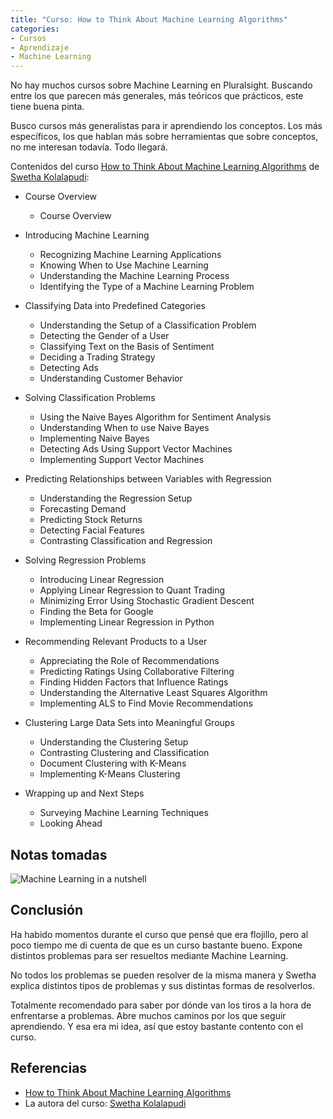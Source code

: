```yaml
---
title: "Curso: How to Think About Machine Learning Algorithms"
categories:
- Cursos
- Aprendizaje
- Machine Learning
---
```


No hay muchos cursos sobre Machine Learning en Pluralsight. Buscando entre los
que parecen más generales, más teóricos que prácticos, este tiene buena pinta.

Busco cursos más generalistas para ir aprendiendo los conceptos. Los más
específicos, los que hablan más sobre herramientas que sobre conceptos, no me
interesan todavía. Todo llegará.

<!-- more -->

Contenidos del curso [How to Think About Machine Learning Algorithms]
de [Swetha Kolalapudi]:

- Course Overview
    - Course Overview

- Introducing Machine Learning
    - Recognizing Machine Learning Applications
    - Knowing When to Use Machine Learning
    - Understanding the Machine Learning Process
    - Identifying the Type of a Machine Learning Problem

- Classifying Data into Predefined Categories
    - Understanding the Setup of a Classification Problem
    - Detecting the Gender of a User
    - Classifying Text on the Basis of Sentiment
    - Deciding a Trading Strategy
    - Detecting Ads
    - Understanding Customer Behavior

- Solving Classification Problems
    - Using the Naive Bayes Algorithm for Sentiment Analysis
    - Understanding When to use Naive Bayes
    - Implementing Naive Bayes
    - Detecting Ads Using Support Vector Machines
    - Implementing Support Vector Machines

- Predicting Relationships between Variables with Regression
    - Understanding the Regression Setup
    - Forecasting Demand
    - Predicting Stock Returns
    - Detecting Facial Features
    - Contrasting Classification and Regression

- Solving Regression Problems
    - Introducing Linear Regression
    - Applying Linear Regression to Quant Trading
    - Minimizing Error Using Stochastic Gradient Descent
    - Finding the Beta for Google
    - Implementing Linear Regression in Python

- Recommending Relevant Products to a User
    - Appreciating the Role of Recommendations
    - Predicting Ratings Using Collaborative Filtering
    - Finding Hidden Factors that Influence Ratings
    - Understanding the Alternative Least Squares Algorithm
    - Implementing ALS to Find Movie Recommendations

- Clustering Large Data Sets into Meaningful Groups
    - Understanding the Clustering Setup
    - Contrasting Clustering and Classification
    - Document Clustering with K-Means
    - Implementing K-Means Clustering

- Wrapping up and Next Steps
    - Surveying Machine Learning Techniques
    - Looking Ahead
    
## Notas tomadas

![Machine Learning in a nutshell](/notes/assets/images/2018/machine-learning-in-a-nutshell.png)

## Conclusión

Ha habido momentos durante el curso que pensé que era flojillo, pero
al poco tiempo me di cuenta de que es un curso bastante bueno. Expone
distintos problemas para ser resueltos mediante Machine Learning.

No todos los problemas se pueden resolver de la misma manera y Swetha
explica distintos tipos de problemas y sus distintas formas de resolverlos.

Totalmente recomendado para saber por dónde van los tiros a la hora
de enfrentarse a problemas. Abre muchos caminos por los que seguir
aprendiendo. Y esa era mi idea, así que estoy bastante contento
con el curso.

## Referencias

- [How to Think About Machine Learning Algorithms]
- La autora del curso: [Swetha Kolalapudi]

[How to Think About Machine Learning Algorithms]: https://app.pluralsight.com/library/courses/machine-learning-algorithms
[Swetha Kolalapudi]: https://app.pluralsight.com/profile/author/swetha-kolalapudi
